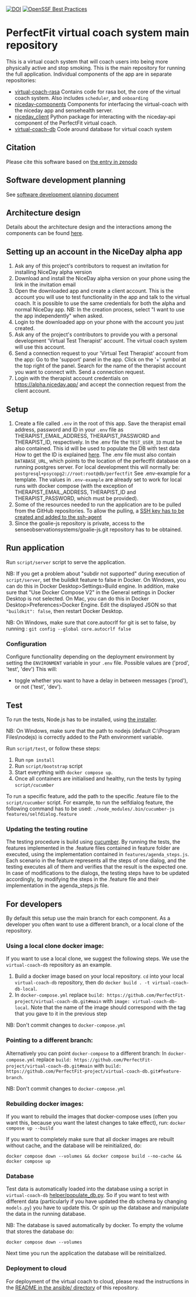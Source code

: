 [![DOI](https://zenodo.org/badge/DOI/10.5281/zenodo.6472297.svg)](https://doi.org/10.5281/zenodo.6472297)
[![OpenSSF Best Practices](https://bestpractices.coreinfrastructure.org/projects/6955/badge)](https://bestpractices.coreinfrastructure.org/projects/6955)

# PerfectFit virtual coach system main repository
This is a virtual coach system that will coach users into being more physically active and stop smoking.
This is the main repository for running the full application.
Individual components of the app are in separate repositories:
- [virtual-coach-rasa](https://github.com/PerfectFit-project/virtual-coach-rasa) 
Contains code for rasa bot, the core of the virtual coach system.
Also includes `scheduler`, and `onboarding`
- [niceday-components](https://github.com/PerfectFit-project/niceday-components)
Components for interfacing the virtual-coach with the niceday app and sensehealth server.
- [niceday_client](https://github.com/PerfectFit-project/niceday_client)
Python package for interacting with the niceday-api component of the PerfectFit virtual coach.
- [virtual-coach-db](https://github.com/PerfectFit-project/virtual-coach-db)
Code around database for virtual coach system

## Citation
Please cite this software based on [the entry in zenodo](https://zenodo.org/record/6472297#.YvD69OxBw00)

## Software development planning
See [software development planning document](https://nlesc.sharepoint.com/:w:/r/sites/team-flow/Shared%20Documents/PerfectFit/Perfect%20Fit%20-%20RFCs/PerfectFit-RFC-0007-software-development-planning.docx?d=w434661cbf10c458998e9e45ea6451ea4&csf=1&web=1&e=8cxoLW)

## Architecture design
Details about the architecture design and the interactions among the components can be found [here](docs/design.md).

## Setting up an account in the NiceDay alpha app
1. Ask any of this project's contributors to request an invitation for installing NiceDay alpha version
2. Download and install the NiceDay alpha version on your phone using the link in the invitation email
3. Open the downloaded app and create a client account. 
This is the account you will use to test functionality in the app and talk to the virtual coach.
It is possible to use the same credentials for both the alpha and normal NiceDay app.
NB: In the creation process, select "I want to use the app independently" when asked.
4. Login to the downloaded app on your phone with the account you just created.
5. Ask any of the project's contributors to provide you with a personal development 'Virtual Test Therapist' account.
The virtual coach system will use this account.
6. Send a connection request to your 'Virtual Test Therapist' account from the app:
Go to the 'support' panel in the app. Click on the '+' symbol at the top right of the panel.
Search for the name of the therapist account you want to connect with. Send a connection request.
7. Login with the therapist account credentials on https://alpha.niceday.app/
and accept the connection request from the client account.

## Setup
1. Create a file called `.env` in the root of this app.
Save the therapist email address, password and ID in your `.env` file as THERAPIST_EMAIL_ADDRESS, THERAPIST_PASSWORD and THERAPIST_ID, respectively.
In the .env file the `TEST_USER_ID` must be also contained. This id will be used to populate the DB with test data
How to get the ID is explained [here](https://github.com/PerfectFit-project/niceday-components/tree/main/niceday-api#what-is-my-user-id). 
The .env file must also contain `DATABASE_URL`, which points to the location of the perfectfit database on a running postgres server.
For local development this will normally be: `postgresql+psycopg2://root:root@db/perfectfit`
See .env-example for a template. The values in `.env-example` are already set to work for local runs with docker compose (with the exception of THERAPIST_EMAIL_ADDRESS, THERAPIST_ID and THERAPIST_PASSWORD, which must be provided).
2. Some of the resources needed to run the application are to be pulled from the GitHub repositories. To allow the pulling, a [SSH key has to be created and added to the ssh-agent](https://docs.github.com/en/authentication/connecting-to-github-with-ssh/generating-a-new-ssh-key-and-adding-it-to-the-ssh-agent) 
3. Since the goalie-js repository is private, access to the senseobservationsystems/goalie-js.git repository has to be obtained.

## Run application
Run `script/server` script to serve the application.

NB: If you get a problem about "subdir not supported" during execution of `script/server`, 
set the buildkit feature to false in Docker. 
On Windows, you can do this in Docker Desktop>Settings>Build engine. In addition, make sure that "Use Docker Compose V2" in the General settings in Docker Desktop is not selected.
On Mac, you can do this in Docker Desktop>Preferences>Docker Engine. Edit the displayed JSON so that `"buildkit": false`, then restart Docker Desktop.

NB: On Windows, make sure that core.autocrlf for git is set to false, by running : `git config --global core.autocrlf false`

### Configuration
Configure functionality depending on the deployment environment by setting the `ENVIRONMENT` variable in your `.env` file. 
Possible values are ('prod', 'test', 'dev')
This will:
   - toggle whether you want to have a delay in between messages ('prod'), or not ('test', 'dev').

## Test

To run the tests, Node.js has to be installed, using [the installer](https://nodejs.org/en/download/).

NB: On Windows, make sure that the path to nodejs (default C:\Program Files\nodejs\) is correctly added to the Path environment variable.

Run `script/test`, or follow these steps:
1. Run `npm install`
2. Run `script/bootstrap` script
3. Start everything with `docker compose up`.
4. Once all containers are initialised and healthy, run the tests by typing `script/cucumber`

To run a specific feature, add the path to the specific .feature file to the `script/cucumber` script. 
For example, to run the selfdialog feature, the following command has to be used: `./node_modules/.bin/cucumber-js features/selfdialog.feature`

### Updating the testing routine 

The testing procedure is build using [cucumber](https://cucumber.io/docs). 
By running the tests, the features implemented in the .feature files contained in feature folder are executed, using the implementation contained in `features/agenda_steps.js`.
Each scenario in the feature represents all the steps of one dialog, and the testing executes all of them and verifies that the result is the expected one.
In case of modifications to the dialogs, the testing steps have to be updated accordingly, by modifying the steps in the .feature file and their implementation in the agenda_steps.js file.

## For developers
By default this setup use the main branch for each component. 
As a developer you often want to use a different branch, or a local clone of the repository.

### Using a local clone docker image:
If you want to use a local clone, we suggest the following steps. 
We use the `virtual-coach-db` repository as an example.
1. Build a docker image based on your local repository. 
`cd` into your local `virtual-coach-db` repository, 
then do `docker build . -t virtual-coach-db-local`.
2. In `docker-compose.yml` replace `build: https://github.com/PerfectFit-project/virtual-coach-db.git#main` 
with `image: virtual-coach-db-local`. 
Note that the name of the image should correspond with the tag that you gave to it in the previous step

NB: Don't commit changes to `docker-compose.yml`

### Pointing to a different branch:
Alternatively you can point `docker-compose` to a different branch:
In `docker-compose.yml` replace `build: https://github.com/PerfectFit-project/virtual-coach-db.git#main` 
with `build: https://github.com/PerfectFit-project/virtual-coach-db.git#feature-branch`.

NB: Don't commit changes to `docker-compose.yml`

### Rebuilding docker images:
If you want to rebuild the images that docker-compose uses 
(often you want this, because you want the latest changes to take effect), run:
`docker compose up --build`

If you want to completely make sure that all docker images are rebuilt without cache, and the database will be reinitialized, do:
```
docker compose down --volumes && docker compose build --no-cache && docker compose up
```


### Database
Test data is automatically loaded into the database using a script in 
`virtual-coach-db` [helper/populate_db.py](https://github.com/PerfectFit-project/virtual-coach-db/blob/ca6b5c79064c3b1dcf34ce83d1f59773f33427e3/helper/populate_db.py).
So if you want to test with different data (particularly if you have updated the db schema by changing `models.py`) you have to update this.
Or spin up the database and manipulate the data in the running database.

NB: The database is saved automatically by docker. To empty the volume that stores the database do:
```
docker compose down --volumes
```
Next time you run the application the database will be reinitialized.


### Deployment to cloud
For deployment of the virtual coach to cloud, please read the instructions in the [README in the ansible/ directory](https://github.com/PerfectFit-project/virtual-coach-main/blob/main/ansible/README.md) of this repository.
